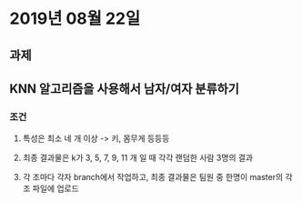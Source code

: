 # 2019년 08월 22일 

## 과제

## KNN 알고리즘을 사용해서 남자/여자 분류하기 

### 조건 

1. 특성은 최소 네 개 이상 -> 키, 몸무게 등등등

2. 최종 결과물은 k가 3, 5, 7, 9, 11 개 일 때 각각 랜덤한 사람 3명의 결과 

3. 각 조마다 각자 branch에서 작업하고, 최종 결과물은 팀원 중 한명이 master의 각 조 파일에 업로드 
